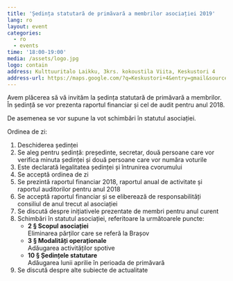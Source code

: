 ```yaml
---
title: 'Ședința statutară de primăvară a membrilor asociației 2019'
lang: ro
layout: event
categories:
  - ro
  - events
time: '18:00-19:00'
media: /assets/logo.jpg
logo: contain
address: Kulttuuritalo Laikku, 3krs. kokoustila Viita, Keskustori 4
address-url: https://maps.google.com/?q=Keskustori+4&entry=gmail&source=g
---
```


Avem plăcerea să vă invităm la ședința statutară de primăvară a membrilor. În ședință se vor prezenta raportul financiar și cel de audit pentru anul 2018.

De asemenea se vor supune la vot schimbări în statutul asociației.

Ordinea de zi:

1. Deschiderea ședinței
1. Se aleg pentru ședință: președinte, secretar, două persoane care vor verifica minuta ședinței și două persoane care vor număra voturile
1. Este declarată legalitatea ședinței și întrunirea cvorumului
1. Se acceptă ordinea de zi
1. Se prezintă raportul financiar 2018, raportul anual de activitate și raportul auditorilor pentru anul 2018
1. Se acceptă raportul financiar și se eliberează de responsabilități consiliul de anul trecut al asociației
1. Se discută despre inițiativele prezentate de membri pentru anul curent
1. Schimbări în statutul asociației, referitoare la următoarele puncte:
   - **2 § Scopul asociației**  
     Eliminarea părților care se referă la Brașov
   - **3 § Modalități operaționale**  
     Adăugarea activităților spotive
   - **10 § Ședințele statutare**  
     Adăugarea lunii aprilie în perioada de primăvară
1. Se discută despre alte subiecte de actualitate
